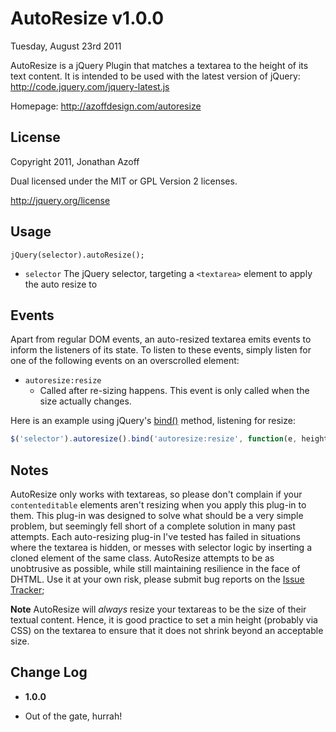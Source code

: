 AutoResize v1.0.0
=================
Tuesday, August 23rd 2011

AutoResize is a jQuery Plugin that matches a textarea to the height of its text content.
It is intended to be used with the latest version of jQuery: <http://code.jquery.com/jquery-latest.js>

Homepage: <http://azoffdesign.com/autoresize>
 
License
-------
Copyright 2011, Jonathan Azoff

Dual licensed under the MIT or GPL Version 2 licenses.

<http://jquery.org/license>

Usage
-----
`jQuery(selector).autoResize();`

+ `selector`
    The jQuery selector, targeting a `<textarea>` element to apply the auto resize to

Events
------
Apart from regular DOM events, an auto-resized textarea emits events to inform the listeners of its state. To listen to these events, simply listen for one of the following events on an overscrolled element:

+ `autoresize:resize`
	* Called after re-sizing happens. This event is only called when the size actually changes.

Here is an example using jQuery's [bind()](http://api.jquery.com/bind/) method, listening for resize:

```javascript
$('selector').autoresize().bind('autoresize:resize', function(e, height){ console.log(this, 'is at', height) });
```

Notes
-----
AutoResize only works with textareas, so please don't complain if your `contenteditable` elements aren't resizing when you apply this plug-in to them. This plug-in was designed to solve what should be a very simple problem, but seemingly fell short of a complete solution in many past attempts. Each auto-resizing plug-in I've tested has failed in situations where the textarea is hidden, or messes with selector logic by inserting a cloned element of the same class. AutoResize attempts to be as unobtrusive as possible, while still maintaining resilience in the face of DHTML. Use it at your own risk, please submit bug reports on the [Issue Tracker](https://github.com/azoff/AutoResize/issues);

**Note** AutoResize will _always_ resize your textareas to be the size of their textual content. Hence, it is good practice to set a min height (probably via CSS) on the textarea to ensure that it does not shrink beyond an acceptable size.

Change Log
----------
 * __1.0.0__
  - Out of the gate, hurrah!